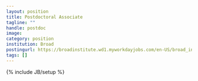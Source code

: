 ```yaml
---
layout: position
title: Postdoctoral Associate
tagline: ""
handle: postdoc
image: 
category: position
institution: Broad
postingurl: https://broadinstitute.wd1.myworkdayjobs.com/en-US/broad_institute/job/Cambridge-MA/Postdoctoral-Associate---Getz-Lab_2973
tags: []
---
```

{% include JB/setup %}
